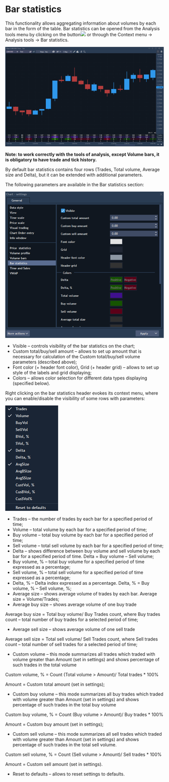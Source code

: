 # Bar statistics

This functionality allows aggregating information about volumes by each bar in the form of the table. Bar statistics can be opened from the Analysis tools menu by clicking on the button![](../../../../../.gitbook/assets/68.png) or through the Context menu -&gt; Analysis tools -&gt; Bar statistics.

![](../../../../../.gitbook/assets/2%20%2835%29.png)


**Note: to work correctly with the tools of analysis, except Volume bars, it is obligatory to have trade and tick history.**

By default bar statistics contains four rows \(Trades, Total volume, Average size and Delta\), but it can be extended with additional parameters.

The following parameters are available in the Bar statistics section:

![](../../../../../.gitbook/assets/3%20%2823%29.png)

* Visible – controls visibility of the bar statistics on the chart;
* Custom total/buy/sell amount – allows to set up amount that is necessary for calculation of the Custom total/buy/sell volume parameters \(described above\);
* Font color \(+ header font color\), Grid \(+ header grid\) – allows to set up style of the labels and grid displaying;
* Colors – allows color selection for different data types displaying \(specified below\).

Right clicking on the bar statistics header evokes its context menu, where you can enable/disable the visibility of some rows with parameters:

![](../../../../../.gitbook/assets/4%20%2824%29.png)

* Trades – the number of trades by each bar for a specified period of time;
* Volume – total volume by each bar for a specified period of time;
* Buy volume – total buy volume by each bar for a specified period of time;
* Sell volume – total sell volume by each bar for a specified period of time;
* Delta – shows difference between buy volume and sell volume by each bar for a specified period of time. Delta = Buy volume – Sell volume;
* Buy volume, % – total buy volume for a specified period of time expressed as a percentage;
* Sell volume, % – total sell volume for a specified period of time expressed as a percentage;
* Delta, % – Delta index expressed as a percentage. Delta, % = Buy volume, % – Sell volume, %;
* Average size – shows average volume of trades by each bar. Average size = Volume/Trades;
* Average buy size – shows average volume of one buy trade

Average buy size = Total buy volume/ Buy Trades count, where Buy trades count – total number of buy trades for a selected period of time;

* Average sell size – shows average volume of one sell trade

Average sell size = Total sell volume/ Sell Trades count, where Sell trades count – total number of sell trades for a selected period of time;

* Custom volume – this mode summarizes all trades which traded with volume greater than Amount \(set in settings\) and shows percentage of such trades in the total volume

Custom volume, % = Count \(Total volume &gt; Amount\)/ Total trades \* 100%

Amount = Custom total amount \(set in settings\);

* Custom buy volume – this mode summarizes all buy trades which traded with volume greater than Amount \(set in settings\) and shows percentage of such trades in the total buy volume

Custom buy volume, % = Count \(Buy volume &gt; Amount\)/ Buy trades \* 100%

Amount = Custom buy amount \(set in settings\);

* Custom sell volume – this mode summarizes all sell trades which traded with volume greater than Amount \(set in settings\) and shows percentage of such trades in the total sell volume.

Custom sell volume, % = Count \(Sell volume &gt; Amount\)/ Sell trades \* 100%

Amount = Custom sell amount \(set in settings\).

* Reset to defaults – allows to reset settings to defaults.



